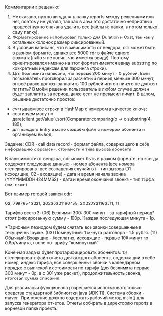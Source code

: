 Комментарии к решению:
1. Не сказано, нужно ли удалять папку reports между решениями или нет, поэтому не удалял, так как в Java это достаточно неприятный процесс(нужно сначала удалить все файлы из папки, а потом только саму папку).
2. Форматирование использовал только для Duration и Cost, так как у остальных колонок размер фиксированный.
3. В условии написано, что в зависимости от вендора, cdr может быть в разном формате, однако все 5000 cdr в файле одного формата(либо я не понял, что имеется ввиду). Поэтому ориентировался именно на этот формат(имеются ввиду substring по конкретным индексам для парсинга строки).
4. Для безлимита написано, что первые 300 минут - 0 рублей. Если пользователь проговорил за расчётный период меньше 300 минут, он всё равно должен заплатить 100 рублей или он ничего не должен платить? В моём решении пользователь в любом случае должен будет заплатить за период, даже если не превысил лимит.
В целом, решение достаточно простое: 
- считываем все строки в HashMap с номером в качестве ключа;
- сортируем мапу по дате(client.getValue().sort(Comparator.comparing(o -> o.substring(4, 18)));
- для каждого Entry в мапе создаём файл с номером абонента и организуем вывод.


Задание:
CDR - сall data record - формат файла, содержащего в себе информацию о времени, стоимости и типа вызова абонента.

В зависимости от вендора, cdr может быть в разном формате, но всегда содержит следующие данные: - номер абонента (все номера сгенерированы. все совпадения случайны) - тип вызова (01 - исходящие, 02 - входящие) - дата и время начала звонка (YYYYMMDDHH24MMSS) - дата и время окончания звонка - тип тарфа (см. ниже)

Вот пример готовой записи cdr:

02, 79876543221, 20230321160455, 20230321163211, 11

Тарифов всего 3:
(06) Безлимит 300: 300 минут - за тарифный период* стоят фиксированную сумму - 100р. Каждая последующая минута - 1р.

*Тарифным периодом будем считать все звонки совершенные в текущей выгрузке.
(03) Поминутный: 1 минута разговора - 1.5 рубля.
(11) Обычный: Входящие - бесплатно, исходящие - первые 100 минут по 0.5р/минута, после по тарифу "поминутный".

Конечная задача будет протарифицировать абонентов: т.е. сгенерировать файл отчета для каждого абонента, содержащий в себе номер, индекс тарифа, все совершенные звонки в календарном порядке с выпиской их стоимости по тарифу (для безлимита первые 300 минут - 0р, а с 301 уже расчет), продолжительность звонка, итоговая сумма списания.

Для реализации функционала разрешается использовать только средства стандартной библиотеки java (JDK 11). Система сборки - maven. Приложение должно содержать рабочий метод main() для запуска генератора отчетов. Отчеты собирать в директорию reports в корневой папке проекта.
